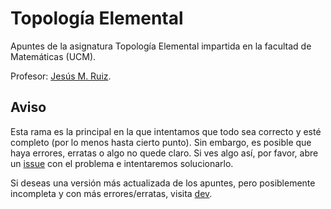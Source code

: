 # Topología Elemental
Apuntes de la asignatura Topología Elemental impartida en la facultad de Matemáticas (UCM).

Profesor: [Jesús M. Ruiz](https://blogs.mat.ucm.es/jesusr/).

## Aviso
Esta rama es la principal en la que intentamos que todo sea correcto y esté completo (por lo menos hasta cierto punto). Sin embargo, es posible que haya errores, erratas o algo no quede claro. Si ves algo así, por favor, abre un [issue](https://github.com/MarioCalvarro/TopologiaElemental/issues) con el problema e intentaremos solucionarlo. 

Si deseas una versión más actualizada de los apuntes, pero posiblemente incompleta y con más errores/erratas, visita [dev](https://github.com/MarioCalvarro/TopologiaElemental/tree/dev).
